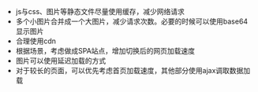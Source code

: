 
+ js与css、图片等静态文件尽量使用缓存，减少网络请求
+ 多个小图片合并成一个大图片，减少请求次数。必要的时候可以使用base64显示图片
+ 合理使用cdn
+ 根据场景，考虑做成SPA站点，增加切换后的网页加载速度
+ 图片可以使用延迟加载的方式
+ 对于较长的页面，可以优先考虑首页加载速度，其他部分使用ajax调取数据加载
